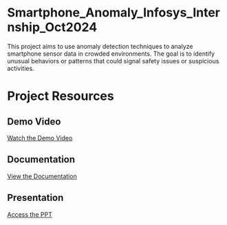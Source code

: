 # Smartphone_Anomaly_Infosys_Internship_Oct2024
This project aims to use anomaly detection techniques to analyze smartphone sensor data  in crowded environments. The goal is to identify unusual behaviors or patterns that could signal  safety issues or suspicious activities.

# Project Resources

## Demo Video
[Watch the Demo Video](https://drive.google.com/file/d/1m3lrMVD4Ig9r6MjQrmDMjnE8cwAeLJoU/view?usp=sharing)

## Documentation
[View the Documentation](https://drive.google.com/file/d/1UW7MiltPtBNdah8IMA2TgQlHn8xfJ5-4/view?usp=sharing)

## Presentation
[Access the PPT](https://docs.google.com/presentation/d/1emY6SoHMc9_ZDs6vkGavcVyXi5o3S4Q2/edit?usp=sharing&ouid=112195040657871254632&rtpof=true&sd=true)
